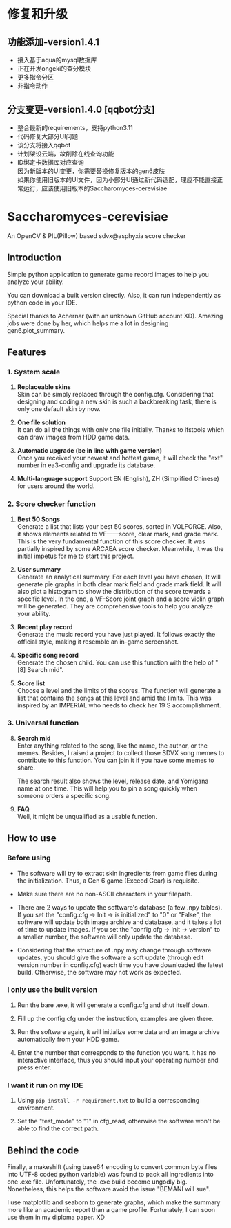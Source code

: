 # 修复和升级
## 功能添加-version1.4.1
- 接入基于aqua的mysql数据库
- 正在开发ongeki的查分模块
- 更多指令分区
- 非指令动作
## 分支变更-version1.4.0 [qqbot分支]
- 整合最新的requirements，支持python3.11
- 代码修复大部分UI问题
- 该分支将接入qqbot
- 计划架设云端，故削除在线查询功能
- ID绑定卡数据库对应查询  
因为新版本的UI变更，你需要替换修复版本的gen6皮肤  
如果你使用旧版本的UI文件，因为小部分UI通过新代码适配，理应不能直接正常运行，应该使用旧版本的Saccharomyces-cerevisiae

# Saccharomyces-cerevisiae

An OpenCV &amp; PIL(Pillow) based sdvx@asphyxia score checker

## Introduction

Simple python application to generate game record images to help you analyze your ability.

You can download a built version directly. Also, it can run independently as python code in your IDE.

Special thanks to Achernar (with an unknown GitHub account XD). Amazing jobs were done by her, which helps me a lot in designing gen6.plot_summary.

## Features

### 1. System scale

   1. **Replaceable skins**  
      Skin can be simply replaced through the config.cfg. Considering that designing and coding a new skin is such a backbreaking task, there is only one default skin by now.


   2. **One file solution**  
      It can do all the things with only one file initially. Thanks to ifstools which can draw images from HDD game data.


   3. **Automatic upgrade (be in line with game version)**  
      Once you received your newest and hottest game, it will check the "ext" number in ea3-config and upgrade its database.


   4. **Multi-language support**
      Support EN (English), ZH (Simplified Chinese) for users around the world.

### 2. Score checker function

   1. **Best 50 Songs**   
      Generate a list that lists your best 50 scores, sorted in VOLFORCE. Also, it shows elements related to VF——score, clear mark, and grade mark.
      This is the very fundamental function of this score checker. It was partially inspired by some ARCAEA score checker. Meanwhile, it was the initial impetus for me to start this project.
   

   2. **User summary**   
      Generate an analytical summary. For each level you have chosen, It will generate pie graphs in both clear mark field and grade mark field. It will also plot a histogram to show the distribution of the score towards a specific level. In the end, a VF-Score joint graph and a score violin graph will be generated. They are comprehensive tools to help you analyze your ability.  


   3. **Recent play record**    
      Generate the music record you have just played. It follows exactly the official style, making it resemble an in-game screenshot.
   

   4. **Specific song record**   
      Generate the chosen child. You can use this function with the help of "[8] Search mid".
   

   5. **Score list**    
      Choose a level and the limits of the scores. The function will generate a list that contains the songs at this level and amid the limits. This was inspired by an IMPERIAL who needs to check her 19 S accomplishment.

### 3. Universal function

   8. **Search mid**   
      Enter anything related to the song, like the name, the author, or the memes. Besides, I raised a project to collect those SDVX song memes to contribute to this function. You can join it if you have some memes to share.  
      
      The search result also shows the level, release date, and Yomigana name at one time. This will help you to pin a song quickly when someone orders a specific song.


   9. **FAQ**   
      Well, it might be unqualified as a usable function.

## How to use

### Before using

- The software will try to extract skin ingredients from game files during the initialization. Thus, a Gen 6 game (Exceed Gear) is requisite.  


- Make sure there are no non-ASCII characters in your filepath.  


- There are 2 ways to update the software's database (a few .npy tables). If you set the "config.cfg -> Init -> is initialized" to "0" or "False", the software will update both image archive and database, and it takes a lot of time to update images. If you set the "config.cfg -> Init -> version" to a smaller number, the software will only update the database.


- Considering that the structure of .npy may change through software updates, you should give the software a soft update (through edit version number in config.cfg) each time you have downloaded the latest build. Otherwise, the software may not work as expected.

### I only use the built version

1. Run the bare .exe, it will generate a config.cfg and shut itself down.
      

2. Fill up the config.cfg under the instruction, examples are given there.
      

3. Run the software again, it will initialize some data and an image archive automatically from your HDD game.
      

4. Enter the number that corresponds to the function you want. It has no interactive interface, thus you should input your operating number and press enter.

### I want it run on my IDE

1. Using ```pip install -r requirement.txt``` to build a corresponding environment.


2. Set the "test_mode" to "1" in cfg_read, otherwise the software won't be able to find the correct path.

## Behind the code

Finally, a makeshift (using base64 encoding to convert common byte files into UTF-8 coded python variable) was found to pack all ingredients into one .exe file. Unfortunately, the .exe build become ungodly big. Nonetheless, this helps the software avoid the issue "BEMANI will sue".

I use matplotlib and seaborn to generate graphs, which make the summary more like an academic report than a game profile. Fortunately, I can soon use them in my diploma paper. XD


